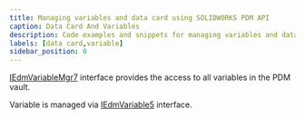 ```yaml
---
title: Managing variables and data card using SOLIDWORKS PDM API
caption: Data Card And Variables
description: Code examples and snippets for managing variables and data card using SOLIDWORKS PDM API
labels: [data card,variable]
sidebar_position: 0
---
```

[IEdmVariableMgr7](https://help.solidworks.com/2016/english/api/epdmapi/EPDM.Interop.epdm~EPDM.Interop.epdm.IEdmVariableMgr7.html) interface provides the access to all variables in the PDM vault.

Variable is managed via [IEdmVariable5](https://help.solidworks.com/2017/English/api/epdmapi/EPDM.Interop.epdm~EPDM.Interop.epdm.IEdmVariable5.html) interface.
